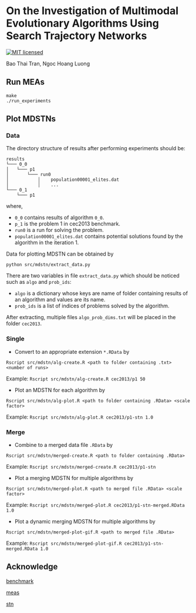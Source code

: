 # On the Investigation of Multimodal Evolutionary Algorithms Using Search Trajectory Networks
[![MIT licensed](https://img.shields.io/badge/license-MIT-brightgreen.svg)](LICENSE.md)

Bao Thai Tran, Ngoc Hoang Luong

## Run MEAs
```
make
./run_experiments
```

## Plot MDSTNs

### Data
The directory structure of results after performing experiments should be:
```
results
└─── 0_0
│   └─── p1
│       └─── run0
│           │    population00001_elites.dat
│           │    ...
└─── 0_1
    └─── p1
```
where,
- `0_0` contains results of algorithm `0_0`.
- `p_1` is the problem 1 in cec2013 benchmark.
- `run0` is a run for solving the problem.
- `population00001_elites.dat` contains potential solutions found by the algorithm in the iteration 1.

Data for plotting MDSTN can be obtained by 
```
python src/mdstn/extract_data.py
```
There are two variables in file `extract_data.py` which should be noticed such as `algo` and `prob_ids`:
- `algo` is a dictionary whose keys are name of folder containing results of an algorithm and values are its name.
- `prob_ids` is a list of indices of problems solved by the algorithm.

After extracting, multiple files `algo_prob_dims.txt` will be placed in the folder `cec2013`.

### Single
- Convert to an appropriate extension `*.RData` by
```
Rscript src/mdstn/alg-create.R <path to folder containing .txt> <number of runs>
```
Example: `Rscript src/mdstn/alg-create.R cec2013/p1 50`

- Plot an MDSTN for each algorithm by
```
Rscript src/mdstn/alg-plot.R <path to folder containing .RData> <scale factor>
```
Example: `Rscript src/mdstn/alg-plot.R cec2013/p1-stn 1.0`

### Merge
- Combine to a merged data file `.RData` by
```
Rscript src/mdstn/merged-create.R <path to folder containing .RData>
```
Example: `Rscript src/mdstn/merged-create.R cec2013/p1-stn`

- Plot a merging MDSTN for multiple algorithms by
```
Rscript src/mdstn/merged-plot.R <path to merged file .RData> <scale factor>
```
Example: `Rscript src/mdstn/merged-plot.R cec2013/p1-stn-merged.RData 1.0`

- Plot a dynamic merging MDSTN for multiple algorithms by
```
Rscript src/mdstn/merged-plot-gif.R <path to merged file .RData>
```
Example: `Rscript src/mdstn/merged-plot-gif.R cec2013/p1-stn-merged.RData 1.0`

## Acknowledge

[benchmark](https://github.com/mikeagn/CEC2013)

[meas](https://github.com/scmaree/HillVallEA)

[stn](https://github.com/gabro8a/STNs)